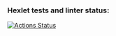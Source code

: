 ### Hexlet tests and linter status:
[![Actions Status](https://github.com/despiqqqq/python-project-83/actions/workflows/hexlet-check.yml/badge.svg)](https://github.com/despiqqqq/python-project-83/actions)